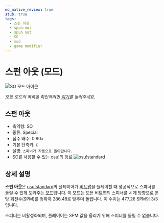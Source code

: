 ```yaml
---
no_native_review: true
stub: true
tags:
  - 스펀 아웃
  - spun-out
  - spun out
  - SO
  - mod
  - game modifier
---
```


# 스펀 아웃 (모드)

![SO 모드 아이콘](/wiki/shared/mods/SO.png "스펀 아웃(SO) 모드 아이콘")

*모든 모드의 목록을 확인하려면 [여기](/wiki/Game_modifier)를 눌러주세요.*

## 스펀 아웃

- 축약형: SO
- 종류: Special
- 점수 배수: 0.90x
- 기본 단축키: `C`
- 설명: `스피너가 자동으로 돌아갑니다.`
- SO를 사용할 수 있는 osu!의 장르 ![][o!s]

## 상세 설명

**스펀 아웃**은 [osu!standard](/wiki/Game_mode/osu!)의 플레이어가 [비트맵](/wiki/Beatmap)을 플레이할 때 성공적으로 스피너를 돌릴 수 있게 도와주는 [모드](/wiki/Game_modifier)입니다.
이 모드는 모든 비트맵의 스피너를 시계 방향으로 분당 회전수(SPM)를 정확히 286.48로 맞추며 돌립니다. 이 수치는 477.26 SPM의 3/5입니다.

스피너는 비활성화되며, 플레이어는 SPM 값을 올리기 위해 스피너를 돌릴 수 없습니다.

[o!s]: /wiki/shared/mode/osu.png "osu!standard"
